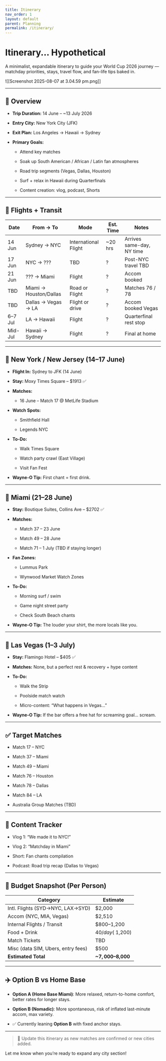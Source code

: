 ```yaml
---
title: Itinerary
nav_order: 1
layout: default
parent: Planning
permalink: /itinerary/
---
```


# Itinerary... Hypothetical

  

A minimalist, expandable itinerary to guide your World Cup 2026 journey — matchday priorities, stays, travel flow, and fan-life tips baked in.

![[Screenshot 2025-08-07 at 3.04.59 pm.png]]

---

## **📅 Overview**

- **Trip Duration:** 14 June – ~13 July 2026
    
- **Entry City:** New York City (JFK)
    
- **Exit Plan:** Los Angeles → Hawaii → Sydney
    
- **Primary Goals:**
    
    - Attend key matches
        
    - Soak up South American / African / Latin fan atmospheres
        
    - Road trip segments (Vegas, Dallas, Houston)
        
    - Surf + relax in Hawaii during Quarterfinals
        
    - Content creation: vlog, podcast, Shorts
        
    

---

## **🛫 Flights + Transit**

| **Date** | **From → To**          | **Mode**             | **Est. Time** | **Notes**                 |
| -------- | ---------------------- | -------------------- | ------------- | ------------------------- |
| 14 Jun   | Sydney → NYC           | International Flight | ~20 hrs       | Arrives same-day, NY time |
| 17 Jun   | NYC → ???              | TBD                  | ?             | Post-NYC travel TBD       |
| 21 Jun   | ??? → Miami            | Flight               | ?             | Accom booked              |
| TBD      | Miami → Houston/Dallas | Road or Flight       | ?             | Matches 76 / 78           |
| TBD      | Dallas → Vegas → LA    | Flight or drive      | ?             | Accom booked Vegas        |
| 6–7 Jul  | LA → Hawaii            | Flight               | ?             | Quarterfinal rest stop    |
| Mid-Jul  | Hawaii → Sydney        | Flight               | ?             | Final at home             |

---

## **🗽 New York / New Jersey (14–17 June)**

- **Flight In:** Sydney to JFK (14 June)
    
- **Stay:** Moxy Times Square – $1913 ✅
    
- **Matches:**
    
    - 16 June – Match 17 @ MetLife Stadium
        
    
- **Watch Spots:**
    
    - Smithfield Hall
        
    - Legends NYC
        
    
- **To-Do:**
    
    - Walk Times Square
        
    - Watch party crawl (East Village)
        
    - Visit Fan Fest
        
    
- **Wayne-O Tip:** First chant = first drink.
    

---

## **🌴 Miami (21–28 June)**

- **Stay:** Boutique Suites, Collins Ave – $2702 ✅
    
- **Matches:**
    
    - Match 37 – 23 June
        
    - Match 49 – 28 June
        
    - Match 71 – 1 July (TBD if staying longer)
        
    
- **Fan Zones:**
    
    - Lummus Park
        
    - Wynwood Market Watch Zones
        
    
- **To-Do:**
    
    - Morning surf / swim
        
    - Game night street party
        
    - Check South Beach chants
        
    
- **Wayne-O Tip:** The louder your shirt, the more locals like you.
    

---

## **🎰 Las Vegas (1–3 July)**

- **Stay:** Flamingo Hotel – $405 ✅
    
- **Matches:** None, but a perfect rest & recovery + hype content
    
- **To-Do:**
    
    - Walk the Strip
        
    - Poolside match watch
        
    - Micro-content: “What happens in Vegas…”
        
    
- **Wayne-O Tip:** If the bar offers a free hat for screaming goal… scream.
    

---

## **✅ Target Matches**

- Match 17 – NYC
    
- Match 37 – Miami
    
- Match 49 – Miami
    
- Match 76 – Houston
    
- Match 78 – Dallas
    
- Match 84 – LA
    
- Australia Group Matches (TBD)
    

---

## **🎥 Content Tracker**

- Vlog 1: “We made it to NYC!”
    
- Vlog 2: “Matchday in Miami”
    
- Short: Fan chants compilation
    
- Podcast: Road trip recap (Dallas to Vegas)
    

---

## **💸 Budget Snapshot (Per Person)**

|**Category**|**Estimate**|
|---|---|
|Intl. Flights (SYD→NYC, LAX→SYD)|$2,000|
|Accom (NYC, MIA, Vegas)|$2,510|
|Internal Flights / Transit|$800–1,200|
|Food + Drink|$40/day (~$1,200)|
|Match Tickets|TBD|
|Misc (data SIM, Ubers, entry fees)|$500|
|**Estimated Total**|**~$7,000–$8,000**|

---

## **✈️ Option B vs Home Base**

- **Option A (Home Base Miami)**: More relaxed, return-to-home comfort, better rates for longer stays.
    
- **Option B (Nomadic)**: More spontaneous, risk of inflated last-minute accom, max variety.
    
- ✅ Currently leaning **Option B** with fixed anchor stays.
    

---

> 🔄 Update this itinerary as new matches are confirmed or new cities added.

  

Let me know when you’re ready to expand any city section!